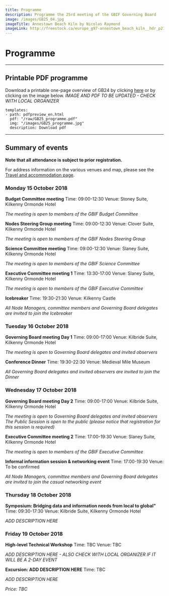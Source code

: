 ```yaml
---
title: Programme
description: Programme the 25rd meeting of the GBIF Governing Board 
image: /images/GB25_04.jpg
imageTitle: Annestown Beach Kiln by Nicolas Raymond
imageLink: http://freestock.ca/europe_g97-annestown_beach_kiln__hdr_p2103.html
---
```


# Programme

<!-- toc -->
<!-- tocstop -->

-----------------------

## Printable PDF programme
Download a printable one-page overview of GB24 by clicking [here](/raw/GB25_programme.pdf) or by clicking on the image below. 
*IMAGE AND PDF TO BE UPDATED - CHECK WITH LOCAL ORGANIZER*

```styledYaml
templates:
- path: pdfpreview_en.html
  pdf: "/raw/GB25_programme.pdf"
  img: "/images/GB25_programme.jpg"
  description: Download pdf
```

-----------------------

## Summary of events

**Note that all attendance is subject to prior registration.**

For address information on the various venues and map, please see the [Travel and accommodation page](../travel-accommodation/).

### Monday 15 October 2018

**Budget Committee meeting**
Time: 09:00-12:30
Venue: Stoney Suite, Kilkenny Ormonde Hotel

*The meeting is open to members of the GBIF Budget Committee*

**Nodes Steering Group meeting**
Time: 09:00-12:30
Venue: Clover Suite, Kilkenny Ormonde Hotel

*The meeting is open to members of the GBIF Nodes Steering Group*

**Science Committee meeting**
Time: 09:00-12:30
Venue: Slaney Suite, Kilkenny Ormonde Hotel

*The meeting is open to members of the GBIF Science Committee*

**Executive Committee meeting 1**
Time: 13:30-17:00
Venue: Slaney Suite, Kilkenny Ormonde Hotel

*The meeting is open to members of the GBIF Executive Committee*

**Icebreaker**
Time: 19:30-21:30
Venue: Kilkenny Castle

*All Node Managers, committee members and Governing Board delegates are invited to join the Icebreaker*


### Tuesday 16 October 2018

**Governing Board meeting Day 1**
Time: 09:00-17:00
Venue: Kilbride Suite, Kilkenny Ormonde Hotel

*The meeting is open to Governing Board delegates and invited observers*

**Conference Dinner**
Time: 19:30-22:30
Venue: Medieval Mile Museum

*All Governing Board delegates and invited observers are invited to join the Dinner*


### Wednesday 17 October 2018

**Governing Board meeting Day 2**
Time: 09:00-17:00
Venue: Kilbride Suite, Kilkenny Ormonde Hotel

*The meeting is open to Governing Board delegates and invited observers*
*The Public Session is open to the public (please notice that registration for this session is required)*

**Executive Committee meeting 2**
Time: 17:00-19:30
Venue: Slaney Suite, Kilkenny Ormonde Hotel

*The meeting is open to members of the GBIF Executive Committee*

**Informal information session & networking event**
Time: 17:00-19:30
Venue: To be confirmed

*All Node Managers, committee members and Governing Board delegates are invited to join the casual networking event*


### Thursday 18 October 2018

**Symposium: Bridging data and information needs from local to global"**
Time: 09:30-17:30
Venue: Kilbride Suite, Kilkenny Ormonde Hotel

*ADD DESCRIPTION HERE*


### Friday 19 October 2018

**High-level Technical Workshop**
Time: TBC
Venue: TBC

*ADD DESCRIPTION HERE - ALSO CHECK WITH LOCAL ORGANIZER IF IT WILL BE A 2-DAY EVENT*

**Excursion: ADD DESCRIPTION HERE**
Time: TBC

*ADD DESCRIPTION HERE*

*Price: TBC*
